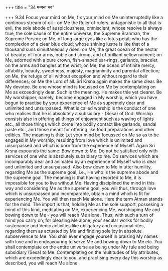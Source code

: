+++
title = "34 मन्मना भव"

+++
9.34 Focus your mind on Me; fix your mind on Me uninterruptedly like a continous stream of oil - on Me the Ruler of rulers, antagonistic to all that is evil, the sole abode of auspiciousness, omniscient, whose resolve is always true, the sole cause of the entire universe, the Supreme Brahman, the Supreme Person; on Me, of long large eyes like a lotus petal; who has the complexion of a clear blue cloud; whose shining lustre is like that of a thousand suns simultaneously risen; on Me, the great ocean of the nectar of beauty; of four arms, noble and strong, and of brilliant yellow raiment; on Me, adorned with a pure crown,
fish-shaped ear-rings, garlands, bracelet on the arms and bangles at the wrist; on Me, the ocean of infinite mercy, affability, beauty,
sweetness, majesty, magnanimity and parental affection; on Me, the refuge of all without exception and without regard to their differences;
on Me the Lord of all. Sri Krsna again makes the same clear. Be My devotee. Be one whose mind is focussed on Me by contemplating on Me as exceedingly dear. Such is the meaning. He makes thie yet clearer. Be My worshipper, namely, become engaged in My worship, which you have begun to practise by your experience of Me as supremely dear and unlimited and unsurpassed. What is called worship is the conduct of one who realises that he is absolutely a subsidiary - (Sesa) of God. Worship consists also in offering all things of enjoyment such as waving of lights etc.,
all those things which come into bodily contact like garlands, sandal paste etc., and those meant for offering like food preparations and other edibles. The meaning is this: Let your mind be focussed on Me so as to be engaged in My worship, resulting from love which is unlimited and unsurpassed and which is born from the experience of Myself. Again Sri Krsna expounds the same: Bow down to Me. Do not be satisfied only with services of one who is absolutely subsidiary to me. Do services which are incomparably dear and animated by an experience of Myself who is dear and unlimited and unsurpassed. Also bow down to Me in utter humility, regarding Me as the supreme goal, i.e., He who is the supreme abode and the supreme goal. The meaning is that having resorted to Me,
it is impossible for you to live without Me. Having disciplined the mind in this way and considering Me as the supreme goal, you will thus,
through love which is unsurpassed and incomparable, obtain a mind which is fit for experiencing Me. You will then reach Me alone. Here the term Atman stands for the mind. The import is that, holding Me as the sole support, possesing a mind of this kind, meditating on Me, experiencing Me, worshipping Me and bowing down to Me - you will reach Me alone.
Thus, with such a turn of mind you carry on, for pleasing Me alone, your secular works for bodily sustenance and Vedic activities like obligatory and occasional rites, regarding them as actuated by Me and finding sole joy in absolute subservience to Me. You shall ever engage yourself in praising My names with love and in endeavouring to serve Me and bowing down to Me etc. You shall contemplate on the entire universe as being under My rule and being subsidiary (Sesa) to Me. Contemplating on the multitudes of My attributes, which are exceedingly dear to you, and practising every day this worship as described, you will reach Me alone.
